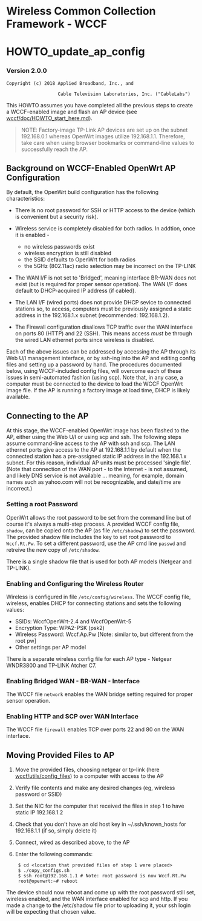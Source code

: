 # Wireless Common Collection Framework - WCCF

# HOWTO\_update\_ap\_config

### Version 2.0.0

`Copyright (c) 2018 Applied Broadband, Inc., and`

`                   Cable Television Laboratories, Inc. ("CableLabs")`

This HOWTO assumes you have completed all the previous steps to create a WCCF-enabled image and flash an AP device (see [wccf/doc/HOWTO_start_here.md](./HOWTO_start_here.md)).

>NOTE: Factory-image TP-Link AP devices are set up on the subnet 192.168.0.1 whereas OpenWrt images utilize 192.168.1.1.  Therefore, take care when using browser bookmarks or command-line values to successfully reach the AP.

## Background on WCCF-Enabled OpenWrt AP Configuration

By default, the OpenWrt build configuration has the following characteristics:

- There is no root password for SSH or HTTP access to the device (which is convenient but a security risk).

- Wireless service is completely disabled for both radios.  In addtion, once it is enabled - 

   - no wireless passwords exist
   - wireless encryption is still disabled
   - the SSID defaults to OpenWrt for both radios
   - the 5GHz (802.11ac) radio selection may be incorrect on the TP-LINK

- The WAN I/F is not set to 'Bridged', meaning interface BR-WAN does not exist (but is required for proper sensor operation).  The WAN I/F does default to DHCP-acquired IP address (if cabled).

- The LAN I/F (wired ports) does not provide DHCP sevice to connected stations so, to access, computers must be previously assigned a static address in the 192.168.1.x subnet (recommended: 192.168.1.2).

- The Firewall configuration disallows TCP traffic over the WAN interface on ports 80 (HTTP) and 22 (SSH).  This means access *must* be through the wired LAN ethernet ports since wireless is disabled.

Each of the above issues can be addressed by accessing the AP through its Web U/I management interface, or by ssh-ing into the AP and editing config files and setting up a password by hand.  The procedures documented below, using WCCF-included config files, will overcome each of these issues in semi-automated fashion (using scp).  Note that, in any case, a computer must be connected to the device to load the WCCF OpenWrt image file.  If the AP is running a factory image at load time, DHCP is likely available.

## Connecting to the AP

At this stage, the WCCF-enabled OpenWrt image has been flashed to the AP, either using the Web U/I or using scp and ssh.  The following steps assume command-line access to the AP with ssh and scp.  The LAN ethernet ports give access to the AP at 192.168.1.1 by default when the connected station has a pre-assigned static IP address in the 192.168.1.x subnet.  For this reason, individual AP units must be processed 'single file'. (Note that connection of the WAN port - to the Internet - is not assumed, and likely DNS service is not available ... meaning, for example, domain names such as yahoo.com will not be recognizable, and date/time are incorrect.)

### Setting a root Password

OpenWrt allows the root password to be set from the command line but of course it's always a multi-step process.  A provided WCCF config file, `shadow`, can be copied onto the AP (as file `/etc/shadow`) to set the password.  The provided shadow file includes the key to set root password to `Wccf.Rt.Pw`.  To set a different password, use the AP cmd line `passwd` and retreive the new copy of `/etc/shadow`.

There is a single shadow file that is used for both AP models (Netgear and TP-LINK).

### Enabling and Configuring the Wireless Router

Wireless is configured in file `/etc/config/wireless`.  The WCCF config file, wireless, enables DHCP for connecting stations and sets the following values:

- SSIDs: WccfOpenWrt-2.4 and WccfOpenWrt-5
- Encryption Type: WPA2-PSK (psk2)
- Wireless Password: Wccf.Ap.Pw [Note: similar to, but different from the root pw]
- Other settings per AP model

There is a separate wireless config file for each AP type - Netgear WNDR3800 and TP-LINK Atcher C7.

### Enabling Bridged WAN - BR-WAN - Interface

The WCCF file `network` enables the WAN bridge setting required for proper sensor operation.

### Enabling HTTP and SCP over WAN Interface

The WCCF file `firewall` enables TCP over ports 22 and 80 on the WAN interface.

## Moving Provided Files to AP

1. Move the provided files, choosing netgear or tp-link (here [wccf/utils/config_files](../utils/config_files)) to a computer with access to the AP
2. Verify file contents and make any desired changes (eg, wireless password or SSID)
3. Set the NIC for the computer that received the files in step 1 to have static IP 192.168.1.2
4. Check that you don't have an old host key in ~/.ssh/known_hosts for 192.168.1.1 (if so, simply delete it)
5. Connect, wired as described above, to the AP
6. Enter the following commands:

        $ cd <location that provided files of step 1 were placed>
        $ ./copy_configs.sh
        $ ssh root@192.168.1.1 # Note: root password is now Wccf.Rt.Pw
        root@openwrt:~# reboot

The device should now reboot and come up with the root password still set, wireless enabled, and the WAN interface enabled for scp and http.  If you made a change to the /etc/shadow file prior to uploading it, your ssh login will be expecting that chosen value.

